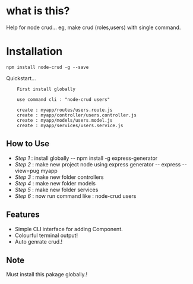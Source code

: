 # what is this?

Help for node crud... eg, make crud (roles,users) with single command.

# Installation 

`npm install node-crud -g --save`

Quickstart...

```
    First install globally

    use command cli : "node-crud users"

    create : myapp/routes/users.route.js
    create : myapp/controller/users.controller.js
    create : myapp/models/users.model.js
    create : myapp/services/users.service.js

```

## How to Use 

* *Step 1* : install globally -- npm install -g express-generator
* *Step 2* : make new project node using express generator  --  express --view=pug myapp
* *Step 3* : make new folder controllers
* *Step 4* : make new folder models
* *Step 5* : make new folder services
* *Step 6* : now run command like : node-crud users

## Features

* Simple CLI interface for adding Component.
* Colourful terminal output!
* Auto genrate crud.!

## Note
   Must install this pakage globally.! 
